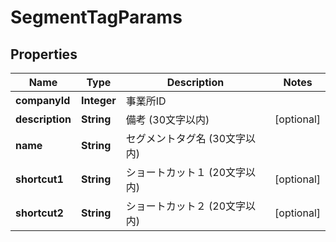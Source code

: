 

# SegmentTagParams

## Properties

Name | Type | Description | Notes
------------ | ------------- | ------------- | -------------
**companyId** | **Integer** | 事業所ID | 
**description** | **String** | 備考 (30文字以内) |  [optional]
**name** | **String** | セグメントタグ名 (30文字以内) | 
**shortcut1** | **String** | ショートカット１ (20文字以内) |  [optional]
**shortcut2** | **String** | ショートカット２ (20文字以内) |  [optional]



